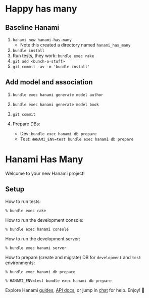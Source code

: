 # Happy has many
## Baseline Hanami
1. `hanami new hanami-has-many`
    - Note this created a directory named `hanami_has_many`
1. `bundle install`
1. Run tests, they work: `bundle exec rake`
1. `git add <bunch-o-stuff>`
1. `git commit -av -m 'bundle install'`

## Add model and association
1. `bundle exec hanami generate model author`
1. `bundle exec hanami generate model book`
1. `git commit`

1. Prepare DBs:
    - Dev: `bundle exec hanami db prepare`
    - Test: `HANAMI_ENV=test bundle exec hanami db prepare`
# Hanami Has Many

Welcome to your new Hanami project!

## Setup

How to run tests:

```
% bundle exec rake
```

How to run the development console:

```
% bundle exec hanami console
```

How to run the development server:

```
% bundle exec hanami server
```

How to prepare (create and migrate) DB for `development` and `test` environments:

```
% bundle exec hanami db prepare

% HANAMI_ENV=test bundle exec hanami db prepare
```

Explore Hanami [guides](https://guides.hanamirb.org/), [API docs](http://docs.hanamirb.org/1.3.3/), or jump in [chat](http://chat.hanamirb.org) for help. Enjoy! 🌸
